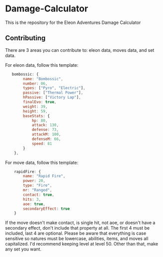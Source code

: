 # Damage-Calculator

This is the repository for the Eleon Adventures Damage Calculator

## Contributing

There are 3 areas you can contribute to: eleon data, moves data, and set data.

For eleon data, follow this template: 

```js
   bombossic: {
        name: "Bombossic",
        number: 06,
        types: ["Pyro", "Electric"],
        passive: ["Thermal Power"],
        hPassive: ["Victory Lap"],
        finalEvo: true,
        weight: 39,
        height: 59,
        baseStats: {
            hp: 80,
            attack: 130,
            defense: 73,
            attackM: 100,
            defenseM: 66,
            speed: 81
        }
    },
```

For move data, follow this template: 

```js
    rapidFire: {
        name: "Rapid Fire",
        power: 20,
        type: "Fire",
        mr: "Ranged",
        contact: true,
        hits: 3,
        aoe: true,
        secondaryEffect: true
    }
```
If the move doesn't make contact, is single hit, not aoe, or doesn't have a secondary effect, don't include that property at all. The first 4 must be included, last 4 are optional. 
 Please be aware that everything is case sensitive so natures must be lowercase, abilities, items, and moves all capitalized. I'd recommend keeping level at level 50. Other than that, make any set you want.
